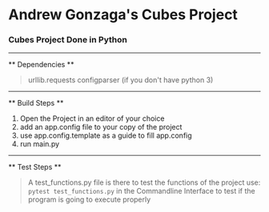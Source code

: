 # Andrew Gonzaga's Cubes Project

### Cubes Project Done in Python

--------------------------------------------------------------

** Dependencies **
> urllib.requests
> configparser (if you don't have python 3)

--------------------------------------------------------------

** Build Steps **

1. Open the Project in an editor of your choice
2. add an app.config file to your copy of the project
3. use app.config.template as a guide to fill app.config
4. run main.py

--------------------------------------------------------------

** Test Steps **

> A test_functions.py file is there to test the functions of the project use: 
``` pytest test_functions.py ```
> in the Commandline Interface to test if the program is going to execute properly  
